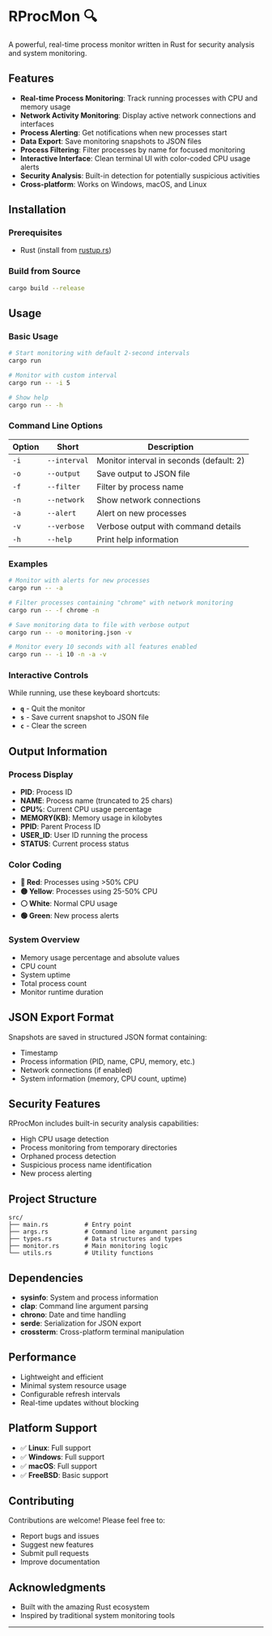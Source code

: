 # RProcMon 🔍

A powerful, real-time process monitor written in Rust for security analysis and system monitoring.

## Features

- **Real-time Process Monitoring**: Track running processes with CPU and memory usage
- **Network Activity Monitoring**: Display active network connections and interfaces
- **Process Alerting**: Get notifications when new processes start
- **Data Export**: Save monitoring snapshots to JSON files
- **Process Filtering**: Filter processes by name for focused monitoring
- **Interactive Interface**: Clean terminal UI with color-coded CPU usage alerts
- **Security Analysis**: Built-in detection for potentially suspicious activities
- **Cross-platform**: Works on Windows, macOS, and Linux

## Installation

### Prerequisites
- Rust (install from [rustup.rs](https://rustup.rs/))

### Build from Source
```bash
cargo build --release
```

## Usage

### Basic Usage
```bash
# Start monitoring with default 2-second intervals
cargo run

# Monitor with custom interval
cargo run -- -i 5

# Show help
cargo run -- -h
```

### Command Line Options

| Option | Short        | Description                              |
|--------|--------------|------------------------------------------|
| `-i`   | `--interval` | Monitor interval in seconds (default: 2) |
| `-o`   | `--output`   | Save output to JSON file                 |
| `-f`   | `--filter`   | Filter by process name                   |
| `-n`   | `--network`  | Show network connections                 |
| `-a`   | `--alert`    | Alert on new processes                   |
| `-v`   | `--verbose`  | Verbose output with command details      |
| `-h`   | `--help`     | Print help information                   |

### Examples

```bash
# Monitor with alerts for new processes
cargo run -- -a

# Filter processes containing "chrome" with network monitoring
cargo run -- -f chrome -n

# Save monitoring data to file with verbose output
cargo run -- -o monitoring.json -v

# Monitor every 10 seconds with all features enabled
cargo run -- -i 10 -n -a -v
```

### Interactive Controls

While running, use these keyboard shortcuts:
- **`q`** - Quit the monitor
- **`s`** - Save current snapshot to JSON file
- **`c`** - Clear the screen

## Output Information

### Process Display
- **PID**: Process ID
- **NAME**: Process name (truncated to 25 chars)
- **CPU%**: Current CPU usage percentage
- **MEMORY(KB)**: Memory usage in kilobytes
- **PPID**: Parent Process ID
- **USER_ID**: User ID running the process
- **STATUS**: Current process status

### Color Coding
- **🔴 Red**: Processes using >50% CPU
- **🟡 Yellow**: Processes using 25-50% CPU
- **⚪ White**: Normal CPU usage
- **🟢 Green**: New process alerts

### System Overview
- Memory usage percentage and absolute values
- CPU count
- System uptime
- Total process count
- Monitor runtime duration

## JSON Export Format

Snapshots are saved in structured JSON format containing:
- Timestamp
- Process information (PID, name, CPU, memory, etc.)
- Network connections (if enabled)
- System information (memory, CPU count, uptime)

## Security Features

RProcMon includes built-in security analysis capabilities:
- High CPU usage detection
- Process monitoring from temporary directories
- Orphaned process detection
- Suspicious process name identification
- New process alerting

## Project Structure

```
src/
├── main.rs          # Entry point
├── args.rs          # Command line argument parsing
├── types.rs         # Data structures and types
├── monitor.rs       # Main monitoring logic
└── utils.rs         # Utility functions
```

## Dependencies

- **sysinfo**: System and process information
- **clap**: Command line argument parsing
- **chrono**: Date and time handling
- **serde**: Serialization for JSON export
- **crossterm**: Cross-platform terminal manipulation

## Performance

- Lightweight and efficient
- Minimal system resource usage
- Configurable refresh intervals
- Real-time updates without blocking

## Platform Support

- ✅ **Linux**: Full support
- ✅ **Windows**: Full support
- ✅ **macOS**: Full support
- ✅ **FreeBSD**: Basic support

## Contributing

Contributions are welcome! Please feel free to:
- Report bugs and issues
- Suggest new features
- Submit pull requests
- Improve documentation

## Acknowledgments

- Built with the amazing Rust ecosystem
- Inspired by traditional system monitoring tools

---
